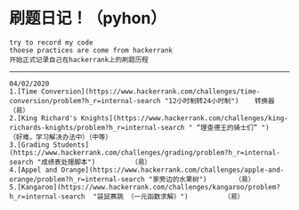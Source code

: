 刷题日记！（pyhon）
===
    try to record my code
    thoese practices are come from hackerrank
    开始正式记录自己在hackerrank上的刷题历程

---


    04/02/2020
    1.[Time Conversion](https://www.hackerrank.com/challenges/time-conversion/problem?h_r=internal-search "12小时制转24小时制")    转换器  （易）
    2.[King Richard's Knights](https://www.hackerrank.com/challenges/king-richards-knights/problem?h_r=internal-search " “理查德王的骑士们” ")     （好难，学习解决办法中）（中等）
    3.[Grading Students](https://www.hackerrank.com/challenges/grading/problem?h_r=internal-search "成绩表处理脚本")         （易）
    4.[Appel and Orange](https://www.hackerrank.com/challenges/apple-and-orange/problem?h_r=internal-search "家旁边的水果树")       （易）
    5.[Kangaroo](https://www.hackerrank.com/challenges/kangaroo/problem?h_r=internal-search  "袋鼠赛跳 （一元函数求解）")         （易）
